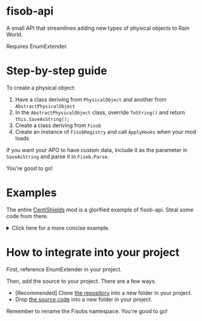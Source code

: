 # fisob-api
A small API that streamlines adding new types of physical objects to Rain World.

Requires EnumExtender.

# Step-by-step guide
To create a physical object:
1. Have a class deriving from `PhysicalObject` and another from `AbstractPhysicalObject`
2. In the `AbstractPhysicalObject` class, override `ToString()` and return `this.SaveAsString();`
3. Create a class deriving from `Fisob`
4. Create an instance of `FisobRegistry` and call `ApplyHooks` when your mod loads

If you want your APO to have custom data, include it as the parameter in `SaveAsString` and parse it in `Fisob.Parse`.

You're good to go!

# Examples

The entire [CentiShields](https://github.com/Dual-Iron/centipede-shields) mod is a glorified example of fisob-api. Steal some code from there.

<details>
    <summary>Click here for a more concise example.</summary>
    
```cs
class CustomFisob : Fisob {
    public static readonly CustomFisob Instance = new CustomFisob();
    
    private CustomFisob() : base("custom_fisob") { }

    public override AbstractPhysicalObject Parse(World world, EntitySaveData saveData) {
        return new CustomAPO(world, saveData.Pos, saveData.ID);
    }
}

class CustomAPO : AbstractPhysicalObject {
    public CustomAPO(World world, WorldCoordinate pos, EntityID ID) : base(world, CustomFisob.Instance.Type, null, pos, ID) { }
    
    public override string ToString() => this.SaveToString("");
    
    public override void Realize() {
        base.Realize();
        if (realizedObject == null)
            realizedObject = new CustomPO(...);
    }
}

class CustomPO : PhysicalObject {
    // etc...
    // To spawn a CustomPO in the world, use `new CustomAPO(world, pos, world.game.GetNewID()).Spawn()`.
}

class MyMod {
    void OnEnable() {
        new FisobRegistry(new[] { CustomFisob.Instance }).ApplyHooks();
    }
}
```
</details>

# How to integrate into your project
First, reference EnumExtender in your project.

Then, add the source to your project. There are a few ways.
- [Recommended] Clone [the repository](https://github.com/Dual-Iron/RwModLoader.git) into a new folder in your project.
- Drop [the source code](https://github.com/Dual-Iron/fisob-api/archive/refs/heads/master.zip) into a new folder in your project.

Remember to rename the Fisobs namespace. You're good to go!

